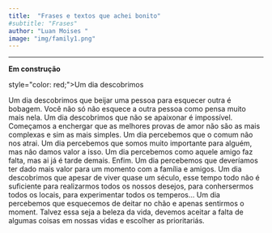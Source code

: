 ```yaml
---
title:  "Frases e textos que achei bonito"
#subtitle: "Frases"
author: "Luan Moises "
image: "img/family1.png"
---
```


______________________________________
**Em construção**


style="color: red;">Um dia descobrimos</span>

Um dia descobrimos que beijar uma pessoa para esquecer outra é bobagem.
Você não só não esquece a outra pessoa como pensa muito mais nela.
Um dia descobrimos que não se apaixonar é impossível.
Começamos a enchergar que as melhores provas de amor não são as mais complexas e sim as mais simples.
Um dia percebemos que o comum não nos atrai.
Um dia percebemos que somos muito importante para alguém, mas não damos valor a isso.
Um dia percebemos como aquele amigo faz falta, mas ai já é tarde demais.
Enfim.
Um dia percebemos que deveríamos ter dado mais valor para um momento com a família e amigos.
Um dia descobrimos que apesar de viver quase um século, esse tempo todo não é suficiente para realizarmos todos os nossos desejos, para conhersermos todos os locais, para experimentar todos os temperos...
Um dia percebemos que  esquecemos de deitar no chão e apenas sentirmos o moment.
Talvez essa seja a beleza da vida, devemos aceitar a falta de algumas coisas em nossas vidas e escolher as prioritariás.
